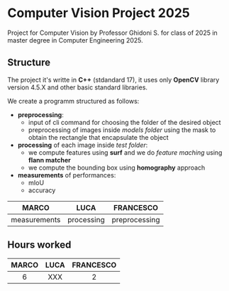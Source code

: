 # Computer Vision Project 2025
Project for Computer Vision by Professor Ghidoni S. for class of 2025 in master degree in Computer Engineering 2025.

## Structure
The project it's writte in **C++** (stdandard 17), it uses only **OpenCV** library version 4.5.X and other basic standard libraries.

We create a programm structured as follows:
- **preprocessing**:
    - input of cli command for choosing the folder of the desired object
    - preprocessing of images inside *models folder* using the mask to obtain the rectangle that encapsulate the object
- **processing** of each image inside *test folder*:
    - we compute features using **surf** and we do *feature maching* using **flann matcher** 
    - we compute the bounding box using **homography** approach
- **measurements** of performances:
    - mIoU 
    - accuracy

| MARCO | LUCA | FRANCESCO |
| :----: | :---: | :---: |
| measurements | processing | preprocessing

## Hours worked
| MARCO | LUCA | FRANCESCO |
| :----: | :---: | :---: |
| 6  | XXX | 2